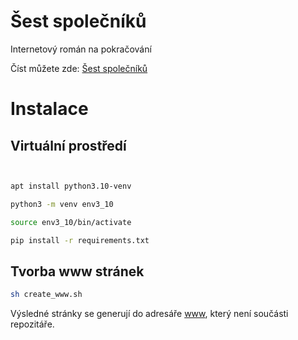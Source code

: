 # Šest společníků

Internetový román na pokračování

Číst můžete zde: [Šest společníků](https://www.sest-spolecniku.cz/)

# Instalace


## Virtuální prostředí

``` bash


apt install python3.10-venv

python3 -m venv env3_10

source env3_10/bin/activate

pip install -r requirements.txt


```

## Tvorba www stránek

``` bash
sh create_www.sh  
```

Výsledné stránky se generují do adresáře [www](www/), který není součásti repozitáře.


